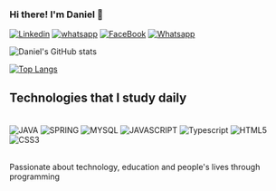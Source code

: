 ### Hi there! I'm Daniel 👋

[![Linkedin](	https://img.shields.io/badge/LinkedIn-0077B5?style=for-the-badge&logo=linkedin&logoColor=white)](https://www.linkedin.com/in/daniel-benedito-b99546213)
[![whatsapp](https://img.shields.io/badge/WhatsApp-25D366?style=for-the-badge&logo=whatsapp&logoColor=white)](api.whatsapp.com/send?1=pt_BR&phone=5519981080135)
[![FaceBook](https://img.shields.io/badge/Facebook-1877F2?style=for-the-badge&logo=facebook&logoColor=white)](https://www.facebook.com/daniel.benrdito.9400)
[![Whatsapp](https://img.shields.io/badge/Gmail-D14836?style=for-the-badge&logo=gmail&logoColor=white)]("mailto:danielbenedito263@gmail.com")

![Daniel's GitHub stats](https://github-readme-stats.vercel.app/api?username=Daniel-BS-Dev&show_icons=true&theme=dracula)

[![Top Langs](https://github-readme-stats.vercel.app/api/top-langs/?username=Daniel-BS-Dev&layout=compact)](https://github.com/anuraghazra/github-readme-stats)


## Technologies that I study daily

<div style="display:inline_block"><br/>
  <img align="center" alt="JAVA" src="https://img.shields.io/badge/Java-ED8B00?style=for-the-badge&logo=java&logoColor=white">
  <img align="center" alt="SPRING" src="https://img.shields.io/badge/Spring-6DB33F?style=for-the-badge&logo=spring&logoColor=white">
  <img align="center" alt="MYSQL" src="https://img.shields.io/badge/MySQL-00000F?style=for-the-badge&logo=mysql&logoColor=white">
  <img align="center" alt="JAVASCRIPT" src="https://img.shields.io/badge/JavaScript-323330?style=for-the-badge&logo=javascript&logoColor=F7DF1E">
   <img align="center" alt="Typescript" src="https://img.shields.io/badge/TypeScript-007ACC?style=for-the-badge&logo=typescript&logoColor=white">
  <img align="center" alt="HTML5" src="https://img.shields.io/badge/HTML5-E34F26?style=for-the-badge&logo=html5&logoColor=white">
  <img align="center" alt="CSS3" src="https://img.shields.io/badge/CSS3-1572B6?style=for-the-badge&logo=css3&logoColor=white">
</div><br/>

Passionate about technology, education and people's lives through programming
